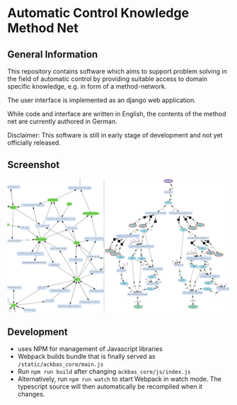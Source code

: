 # Automatic Control Knowledge Method Net

## General Information

This repository contains software which aims to support problem solving in the field of automatic control by providing suitable access to domain specific knowledge, e.g. in form of a method-network.

The user interface is implemented as an django web application.

While code and interface are written in English, the contents of the method net are currently authored in German.


Disclaimer: This software is still in early stage of development and not yet officially released.

## Screenshot
![Screenshot showing web interface](screenshot.png)

## Development

- uses NPM for management of Javascript libraries
- Webpack builds bundle that is finally served as `/static/ackbas_core/main.js`
- Run `npm run build` after changing `ackbas_core/js/index.js`
- Alternatively, run `npm run watch` to start Webpack in watch mode. The typescript source will then automatically be recompiled when it changes.
